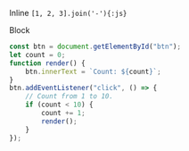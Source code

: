 Inline `[1, 2, 3].join('-'){:js}`

Block

```js
const btn = document.getElementById("btn");
let count = 0;
function render() {
	btn.innerText = `Count: ${count}`;
}
btn.addEventListener("click", () => {
	// Count from 1 to 10.
	if (count < 10) {
		count += 1;
		render();
	}
});
```
